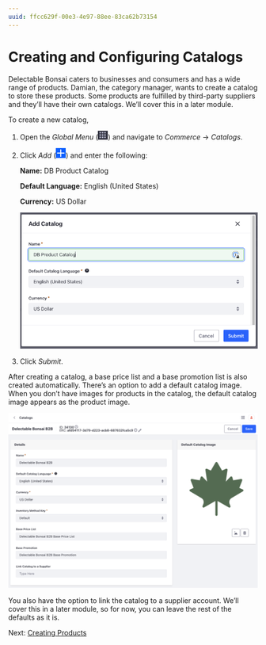 ```yaml
---
uuid: ffcc629f-00e3-4e97-88ee-83ca62b73154
---
```

# Creating and Configuring Catalogs

Delectable Bonsai caters to businesses and consumers and has a wide range of products. Damian, the category manager, wants to create a catalog to store these products. Some products are fulfilled by third-party suppliers and they’ll have their own catalogs. We’ll cover this in a later module. 

To create a new catalog,

1. Open the *Global Menu* (![Global Menu](../../images/icon-applications-menu.png)) and navigate to *Commerce* &rarr; *Catalogs*.

1. Click *Add* (![Add](../../images/icon-add.png)) and enter the following:

   **Name:** DB Product Catalog

   **Default Language:** English (United States)

   **Currency:** US Dollar

   ![Enter the name, default language, and currency for the B2B catalog.](./creating-and-configuring-catalogs/images/01.png)

1. Click *Submit*.

After creating a catalog, a base price list and a base promotion list is also created automatically. There’s an option to add a default catalog image. When you don’t have images for products in the catalog, the default catalog image appears as the product image. 

<!-- TASK: Add steps to add catalog image once image is added to library. 

To add the default image, 

1. Click on *Select File* in the *Default Catalog Image* card.

1. Choose ___ from the library.

1. Click *Save*. -->

![Add a default catalog image.](./creating-and-configuring-catalogs/images/02.png)

You also have the option to link the catalog to a supplier account. We’ll cover this in a later module, so for now, you can leave the rest of the defaults as it is. 

Next: [Creating Products](./creating-products.md)

